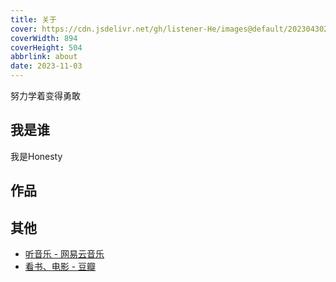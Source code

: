 ```yaml
---
title: 关于
cover: https://cdn.jsdelivr.net/gh/listener-He/images@default/202304302310807.jpeg
coverWidth: 894
coverHeight: 504
abbrlink: about
date: 2023-11-03
---
```


努力学着变得勇敢

## 我是谁

我是Honesty

## 作品

<script src="https://store.chainwon.com/client.js"
data-id="63908420e127c076e239"
data-spacing="24"
data-offset="24"
        async></script>

## 其他

- [听音乐 - 网易云音乐](https://music.163.com/#/user/home?id=129387613)
- [看书、电影 - 豆瓣](https://www.douban.com/people/nexmoe/)
